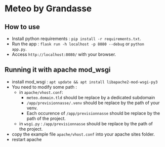 # Meteo by Grandasse

## How to use
- Install python requirements : `pip install -r requirements.txt`.
- Run the app : `flask run -h localhost -p 8080 --debug` or `python app.py`.
- Access `http://localhost:8080/` with your browser.

## Running it with apache mod_wsgi
- install mod_wsgi : `apt update && apt install libapache2-mod-wsgi-py3`
- You need to modify some path :
    - in `apache/vhost.conf`:
        - `meteo.domain.tld` should be replace by a dedicated subdomain
        - `/app/previsionnasse/.venv` should be replace by the path of your venv.
        - Each occurence of `/app/previsionnasse` should be replace by the path of the project.
    - in `wsgi.py` : `/app/previsionnasse` should be replace by the path of the project.
- copy the example file `apache/vhost.conf` into your apache sites folder.
- restart apache

